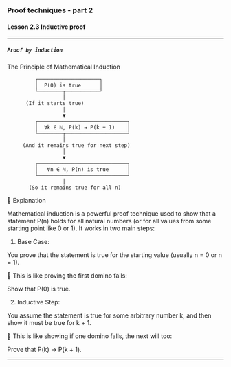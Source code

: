 ### Proof techniques - part 2

#### Lesson 2.3 Inductive proof

---

##### `Proof by induction`

The Principle of Mathematical Induction

             ┌────────────────────┐
             │  P(0) is true      │
             └────────┬───────────┘
                      │
          (If it starts true)
                      │
                      ▼
             ┌─────────────────────────────┐
             │  ∀k ∈ ℕ, P(k) → P(k + 1)    │
             └────────┬────────────────────┘
                      │
         (And it remains true for next step)
                      │
                      ▼
             ┌─────────────────────────────┐
             │   ∀n ∈ ℕ, P(n) is true      │
             └─────────────────────────────┘
                      │
           (So it remains true for all n)

🧠 Explanation

Mathematical induction is a powerful proof technique used to show that a statement P(n) holds for all natural numbers (or for all values from some starting point like 0 or 1). It works in two main steps:

1. Base Case:

You prove that the statement is true for the starting value (usually n = 0 or n = 1).

📌 This is like proving the first domino falls:

Show that P(0) is true.

2. Inductive Step:

You assume the statement is true for some arbitrary number k, and then show it must be true for k + 1.

📌 This is like showing if one domino falls, the next will too:

Prove that P(k) → P(k + 1).

---
